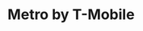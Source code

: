 ---
title: "Metro by T-Mobile"
url: /chicago/metro-by-t-mobile-south-michigan-avenue/
shop: mobile phone
---